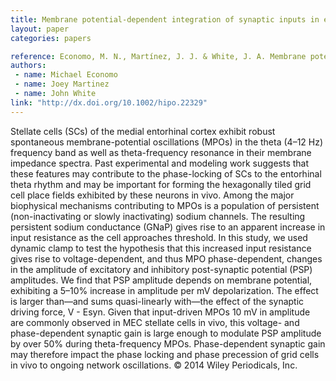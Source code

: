 ```yaml
---
title: Membrane potential-dependent integration of synaptic inputs in entorhinal stellate neurons
layout: paper
categories: papers

reference: Economo, M. N., Martínez, J. J. & White, J. A. Membrane potential-dependent integration of synaptic inputs in entorhinal stellate neurons. Hippocampus 24, 1493–1505 (2014).
authors: 
 - name: Michael Economo
 - name: Joey Martinez
 - name: John White
link: "http://dx.doi.org/10.1002/hipo.22329"
---
```


Stellate cells (SCs) of the medial entorhinal cortex exhibit robust spontaneous membrane-potential oscillations (MPOs) in the theta (4–12 Hz) frequency band as well as theta-frequency resonance in their membrane impedance spectra. Past experimental and modeling work suggests that these features may contribute to the phase-locking of SCs to the entorhinal theta rhythm and may be important for forming the hexagonally tiled grid cell place fields exhibited by these neurons in vivo. Among the major biophysical mechanisms contributing to MPOs is a population of persistent (non-inactivating or slowly inactivating) sodium channels. The resulting persistent sodium conductance (GNaP) gives rise to an apparent increase in input resistance as the cell approaches threshold. In this study, we used dynamic clamp to test the hypothesis that this increased input resistance gives rise to voltage-dependent, and thus MPO phase-dependent, changes in the amplitude of excitatory and inhibitory post-synaptic potential (PSP) amplitudes. We find that PSP amplitude depends on membrane potential, exhibiting a 5–10% increase in amplitude per mV depolarization. The effect is larger than—and sums quasi-linearly with—the effect of the synaptic driving force, V - Esyn. Given that input-driven MPOs 10 mV in amplitude are commonly observed in MEC stellate cells in vivo, this voltage- and phase-dependent synaptic gain is large enough to modulate PSP amplitude by over 50% during theta-frequency MPOs. Phase-dependent synaptic gain may therefore impact the phase locking and phase precession of grid cells in vivo to ongoing network oscillations. © 2014 Wiley Periodicals, Inc.
